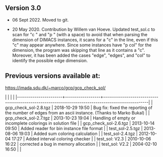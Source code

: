 ## Version 3.0

- 06 Sept 2022. Moved to git.

- 20 May 2020. Contribution by Willem van Hoeve. Updated test_sol.c to scan for "c "
  and "p " (with a space) to avoid that when parsing the dimension of
  DIMACS instances, it scans for a "c" in the line, even if this "c" may
  appear anywhere.  Since some instances have "p col" for the dimension,
  the program was skipping that line as it contains a "c".  Moreover, it
  has been added the cases "edge", "edges", and "col" to identify the
  possible edge dimension. 



## Previous versions available at:

https://imada.sdu.dk/~marco/gcp/gcp_check_sol/

|                       |                  |                                                                                                     |
|-----------------------+------------------+-----------------------------------------------------------------------------------------------------|
| gcp_check_sol-2.8.tgz | 2018-10-29 19:50 | Bug fix: fixed the reporting of the number of edges from an ascii instance. (Thanks to Marko Bukal) |
| gcp_check_sol-2.7.tgz | 2013-10-23 19:04 | Handling of empty or incomplete colorings in solution file                                          |
| gcp_check_sol-2.6.tgz | 2013-10-14 09:50 | Added reader for bin instance file format                                                           |
| test_sol-2.5.tgz      | 2013-08-06 19:03 | Added sum coloring calculation                                                                      |
| test_sol-2.4.tgz      | 2012-10-04 17:27 | Added interval coloring checker                                                                     |
| test_sol: V2.3        | 2010-10-06 16:22 | corrected a bug in memory allocation                                                                |
| test_sol:  V2.2       | 2004-02-10 16:50 |                                                                                                     |

